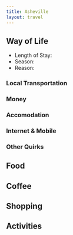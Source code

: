 ```yaml
---
title: Asheville
layout: travel
---
```

## Way of Life
* Length of Stay:
* Season:
* Reason:
### Local Transportation
### Money
### Accomodation
### Internet & Mobile
### Other Quirks
## Food
## Coffee
## Shopping
## Activities
